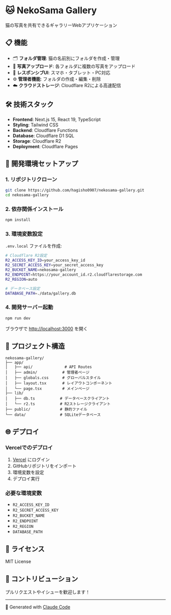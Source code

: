 # 🐱 NekoSama Gallery

猫の写真を共有できるギャラリーWebアプリケーション

## 📋 機能

- 🗂️ **フォルダ管理**: 猫の名前別にフォルダを作成・管理
- 📸 **写真アップロード**: 各フォルダに複数の写真をアップロード
- 🎨 **レスポンシブUI**: スマホ・タブレット・PC対応
- ⚙️ **管理者機能**: フォルダの作成・編集・削除
- ☁️ **クラウドストレージ**: Cloudflare R2による高速配信

## 🛠️ 技術スタック

- **Frontend**: Next.js 15, React 19, TypeScript
- **Styling**: Tailwind CSS
- **Backend**: Cloudflare Functions
- **Database**: Cloudflare D1 SQL
- **Storage**: Cloudflare R2
- **Deployment**: Cloudflare Pages

## 🚀 開発環境セットアップ

### 1. リポジトリクローン
```bash
git clone https://github.com/hagisho0907/nekosama-gallery.git
cd nekosama-gallery
```

### 2. 依存関係インストール
```bash
npm install
```

### 3. 環境変数設定
`.env.local` ファイルを作成:
```bash
# Cloudflare R2設定
R2_ACCESS_KEY_ID=your_access_key_id
R2_SECRET_ACCESS_KEY=your_secret_access_key  
R2_BUCKET_NAME=nekosama-gallery
R2_ENDPOINT=https://your_account_id.r2.cloudflarestorage.com
R2_REGION=auto

# データベース設定
DATABASE_PATH=./data/gallery.db
```

### 4. 開発サーバー起動
```bash
npm run dev
```

ブラウザで [http://localhost:3000](http://localhost:3000) を開く

## 📁 プロジェクト構造

```
nekosama-gallery/
├── app/
│   ├── api/              # API Routes
│   ├── admin/           # 管理者ページ
│   ├── globals.css      # グローバルスタイル
│   ├── layout.tsx       # レイアウトコンポーネント
│   └── page.tsx         # メインページ
├── lib/
│   ├── db.ts           # データベースクライアント
│   └── r2.ts           # R2ストレージクライアント
├── public/             # 静的ファイル
└── data/               # SQLiteデータベース
```

## 🌐 デプロイ

### Vercelでのデプロイ
1. [Vercel](https://vercel.com) にログイン
2. GitHubリポジトリをインポート
3. 環境変数を設定
4. デプロイ実行

### 必要な環境変数
- `R2_ACCESS_KEY_ID`
- `R2_SECRET_ACCESS_KEY`
- `R2_BUCKET_NAME`
- `R2_ENDPOINT`
- `R2_REGION`
- `DATABASE_PATH`

## 📝 ライセンス

MIT License

## 🤝 コントリビューション

プルリクエストやイシューを歓迎します！

---

🤖 Generated with [Claude Code](https://claude.ai/code)

<!-- D1 binding configured -->
<!-- R2 credentials updated -->

<!-- Trigger redeploy for D1 binding -->

